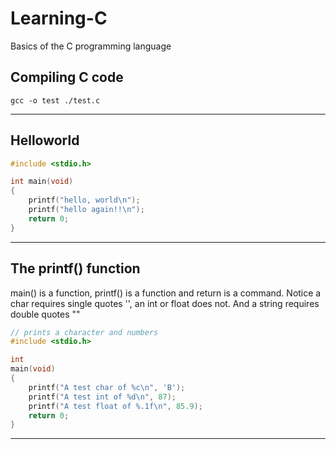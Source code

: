 # Learning-C
Basics of the C programming language

## Compiling C code

`gcc -o test ./test.c`

---

## Helloworld
``` C
#include <stdio.h>

int main(void)
{
    printf("hello, world\n");
    printf("hello again!!\n");
    return 0;
}
```

---

## The printf() function
main() is a function, printf() is a function and return is a command.
Notice a char requires single quotes '', an int or float does not.
And a string requires double quotes ""
``` C
// prints a character and numbers
#include <stdio.h>

int
main(void)
{
    printf("A test char of %c\n", 'B');
    printf("A test int of %d\n", 87);
    printf("A test float of %.1f\n", 85.9);
    return 0;
}
```

---
